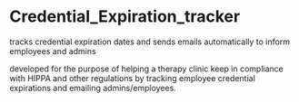 # Credential_Expiration_tracker
tracks credential expiration dates and sends emails automatically to inform employees and admins

developed for the purpose of helping a therapy clinic keep in compliance with HIPPA and other regulations 
by tracking employee credential expirations and emailing admins/employees.
